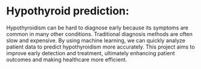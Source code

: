 # Hypothyroid prediction:
   Hypothyroidism can be hard to diagnose early because its symptoms are common in many other conditions. Traditional diagnosis methods are often slow and expensive. By using machine learning, we can quickly analyze patient data to predict hypothyroidism more accurately. 
                    This project aims to improve early detection and treatment, ultimately enhancing patient outcomes and making healthcare more efficient.

